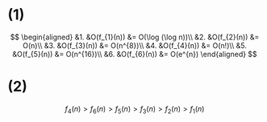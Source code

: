 ﻿# (1)
$$
\begin{aligned}
&1. &O(f_{1}(n)) &= O(\log (\log n))\\
&2. &O(f_{2}(n)) &= O(n)\\
&3. &O(f_{3}(n)) &= O(n^{8})\\
&4. &O(f_{4}(n)) &= O(n!)\\
&5. &O(f_{5}(n)) &= O(n^{16})\\
&6. &O(f_{6}(n)) &= O(e^{n})
\end{aligned}
$$
# (2)
$$
f_{4}(n) > f_{6}(n) >f_{5}(n) > f_{3}(n) > f_{2}(n) > f_{1}(n)
$$